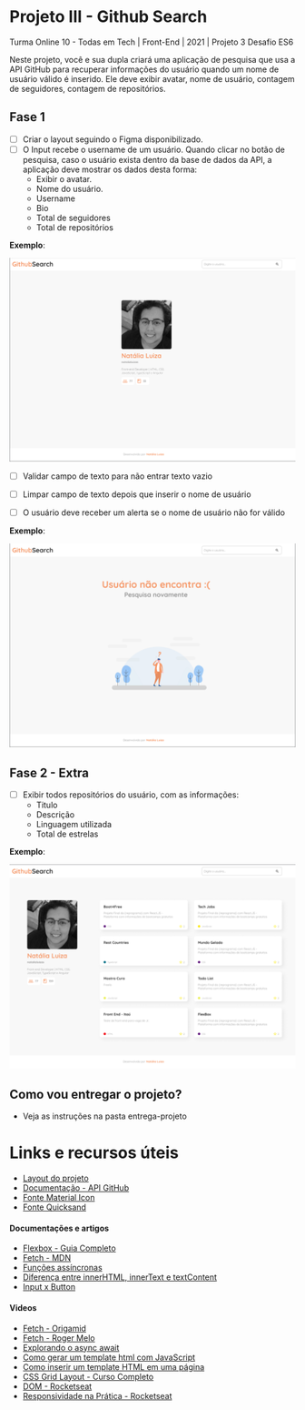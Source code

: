# Projeto III - Github Search

Turma Online 10 - Todas em Tech | Front-End | 2021 |  Projeto 3 Desafio ES6


Neste projeto, você e sua dupla criará uma aplicação de pesquisa que usa a API GitHub para recuperar informações do usuário quando um nome de usuário válido é inserido. Ele deve exibir avatar, nome de usuário, contagem de seguidores, contagem de repositórios.



## Fase 1
- [ ] Criar o layout seguindo o Figma disponibilizado.
- [ ] O Input recebe o username de um usuário. Quando clicar no botão de pesquisa, caso o usuário exista dentro da base de dados da API, a aplicação deve mostrar os dados desta forma: 
   - Exibir o avatar.
   - Nome do usuário.
   - Username
   - Bio
   - Total de seguidores
   - Total de repositórios

**Exemplo**: 
<p align="center">
  <img src="./images/profile.png" />
</p>

- [ ] Validar campo de texto para não entrar texto vazio
- [ ] Limpar campo de texto depois que inserir o nome de usuário
- [ ] O usuário deve receber um alerta se o nome de usuário não for válido 
  

**Exemplo**: 
<p align="center">
  <img src="./images/not-found.png" />
</p>



## Fase 2 - Extra

- [ ] Exibir todos repositórios do usuário, com as informações:
    - Titulo
    - Descrição
    - Linguagem utilizada
    - Total de estrelas

**Exemplo**: 
<p align="center">
  <img src="./images/profile-repos.png" />
</p>

## Como vou entregar o projeto?
- Veja as instruções na pasta entrega-projeto

# Links e recursos úteis

- [Layout do projeto](https://www.figma.com/file/UjuUSqwVpb7OtbWysQZffj/github-search?node-id=0%3A1)
- [Documentação - API GitHub](https://docs.github.com/pt/rest)
- [Fonte Material Icon](https://fonts.google.com/icons)
- [Fonte Quicksand](https://fonts.google.com/specimen/Quicksand)

#### Documentações e artigos

- [Flexbox - Guia Completo](https://origamid.com/projetos/flexbox-guia-completo/)
- [Fetch - MDN](https://developer.mozilla.org/en-US/docs/Web/API/Fetch_API/Using_Fetch)
- [Funções assíncronas](https://developer.mozilla.org/pt-BR/docs/Web/JavaScript/Reference/Statements/async_function)
- [Diferença entre innerHTML, innerText e textContent](https://www.mundojs.com.br/2019/07/18/diferencas-entre-innerhtml-innertext-e-textcontent/)
- [Input x Button](http://devfuria.com.br/html-css/botoes-button-submit-reset/)


#### Videos
- [Fetch - Origamid](https://www.youtube.com/watch?v=fhIDgAfuJZ8&t=329s)
- [Fetch - Roger Melo](https://www.youtube.com/watch?v=m3K8DP4kVXQ&t=77s)
- [Explorando o async await](https://www.youtube.com/watch?v=U_eGa7LEsDk&t=38s)
- [Como gerar um template html com JavaScript](https://www.youtube.com/watch?v=6gW1AtvGl-g&t=8s)
- [Como inserir um template HTML em uma página](https://www.youtube.com/watch?v=haujO0FozDM&t=25s)
- [CSS Grid Layout - Curso Completo](https://www.youtube.com/watch?v=hKXOVD2Yrj8&t=13030s)
- [DOM - Rocketseat ](https://www.youtube.com/watch?v=UftSB4DaRU4&t=5s)
- [Responsividade na Prática - Rocketseat](youtube.com/watch?v=H91DhKPjhPk&list=PL85ITvJ7FLogMzb2s6K5wKpQK2nL76vUK&index=6)